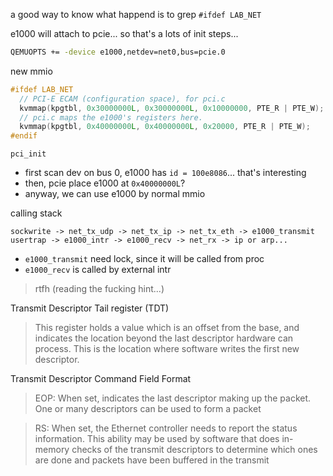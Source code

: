 a good way to know what happend is to grep `#ifdef LAB_NET`

e1000 will attach to pcie... so that's a lots of init steps...

```sh
QEMUOPTS += -device e1000,netdev=net0,bus=pcie.0

```
new mmio
```c
#ifdef LAB_NET
  // PCI-E ECAM (configuration space), for pci.c
  kvmmap(kpgtbl, 0x30000000L, 0x30000000L, 0x10000000, PTE_R | PTE_W);
  // pci.c maps the e1000's registers here.
  kvmmap(kpgtbl, 0x40000000L, 0x40000000L, 0x20000, PTE_R | PTE_W);
#endif
```

`pci_init`
- first scan dev on bus 0, e1000 has `id = 100e8086`... that's interesting
- then, pcie place e1000 at `0x40000000L`?
- anyway, we can use e1000 by normal mmio


calling stack
```
sockwrite -> net_tx_udp -> net_tx_ip -> net_tx_eth -> e1000_transmit
usertrap -> e1000_intr -> e1000_recv -> net_rx -> ip or arp...
```
- `e1000_transmit` need lock, since it will be called from proc
- `e1000_recv` is called by external intr

> rtfh (reading the fucking hint...)

Transmit Descriptor Tail register (TDT)
> This register holds a value which is an offset from the base, and indicates the location beyond
  the last descriptor hardware can process. This is the location where software writes the first
  new descriptor.

Transmit Descriptor Command Field Format
> EOP: When set, indicates the last descriptor making up the packet. One or many
  descriptors can be used to form a packet

> RS: When set, the Ethernet controller needs to report the status information. This ability
  may be used by software that does in-memory checks of the transmit descriptors to
  determine which ones are done and packets have been buffered in the transmit
